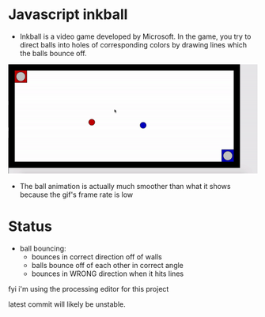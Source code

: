 # Javascript inkball
 - Inkball is a video game developed by Microsoft. In the game, you try to direct balls into holes of corresponding colors by drawing lines which the balls bounce off.

![](inkball_gif2.gif)

- The ball animation is actually much smoother than what it shows because the gif's frame rate is low

# Status
  - ball bouncing:
    - bounces in correct direction off of walls
    - balls bounce off of each other in correct angle
    - bounces in WRONG direction when it hits lines


fyi i'm using the processing editor for this project

latest commit will likely be unstable.


